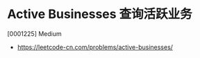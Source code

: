 # Active Businesses 查询活跃业务

[0001225] Medium

- https://leetcode-cn.com/problems/active-businesses/
